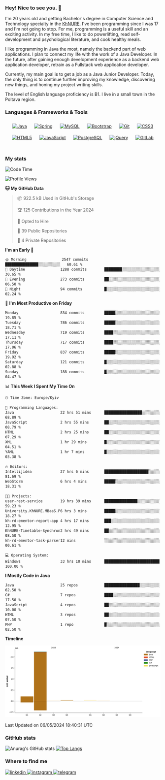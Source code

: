 ### Hey! Nice to see you. 👋

I'm 20 years old and getting Bachelor's degree in Computer Science and Technology
specialty in the [KhNURE][1]. I've been programming since I was 17 and I'm not going
to stop. For me, programming is a useful skill and an exciting activity. In my free
time, I like to do powerlifting, read self-development and psychological literature,
and cook healthy meals.

I like programming in Java the most, namely the backend part of web applications.
I plan to connect my life with the work of a Java Developer. In the future, after 
gaining enough development experience as a backend web application developer, 
retrain as a Fullstack web application developer. 

Currently, my main goal is to get a job as a Java Junior Developer. 
Today, the only thing is to continue further improving my knowledge, discovering 
new things, and honing my project writing skills.

The level of English language proficiency is B1. I live in a small town in the
Poltava region.

### Languages & Frameworks & Tools
<div align="center">  
<a href="https://www.java.com/" target="_blank"><img style="margin: 10px" src="https://profilinator.rishav.dev/skills-assets/java-original-wordmark.svg" alt="Java" height="50" /></a>
<a href="https://docs.spring.io/spring-framework/docs/3.0.x/reference/expressions.html#:~:text=The%20Spring%20Expression%20Language%20(SpEL,and%20basic%20string%20templating%20functionality." target="_blank"><img style="margin: 10px" src="https://profilinator.rishav.dev/skills-assets/springio-icon.svg" alt="Spring" height="50" /></a>
<a href="https://www.mysql.com/" target="_blank"><img style="margin: 10px" src="https://profilinator.rishav.dev/skills-assets/mysql-original-wordmark.svg" alt="MySQL" height="50" /></a>
<a href="https://getbootstrap.com/docs/3.4/javascript/" target="_blank"><img style="margin: 10px" src="https://profilinator.rishav.dev/skills-assets/bootstrap-plain.svg" alt="Bootstrap" height="50" /></a>  
<a href="https://github.com/" target="_blank"><img style="margin: 10px" src="https://profilinator.rishav.dev/skills-assets/git-scm-icon.svg" alt="Git" height="50" /></a>
<a href="https://www.w3schools.com/css/" target="_blank"><img style="margin: 10px" src="https://profilinator.rishav.dev/skills-assets/css3-original-wordmark.svg" alt="CSS3" height="50" /></a>  
<a href="https://en.wikipedia.org/wiki/HTML5" target="_blank"><img style="margin: 10px" src="https://profilinator.rishav.dev/skills-assets/html5-original-wordmark.svg" alt="HTML5" height="50" /></a>  
<a href="https://www.javascript.com/" target="_blank"><img style="margin: 10px" src="https://profilinator.rishav.dev/skills-assets/javascript-original.svg" alt="JavaScript" height="50" /></a>  
<a href="https://www.postgresql.org/" target="_blank"><img style="margin: 10px" src="https://profilinator.rishav.dev/skills-assets/postgresql-original-wordmark.svg" alt="PostgreSQL" height="50" /></a>  
<a href="https://jquery.com/" target="_blank"><img style="margin: 10px" src="https://profilinator.rishav.dev/skills-assets/jquery.png" alt="jQuery" height="50" /></a>
<a href="https://about.gitlab.com/" target="_blank"><img style="margin: 10px" src="https://profilinator.rishav.dev/skills-assets/gitlab.svg" alt="GitLab" height="50" /></a>  
</div>  

<br/>  

### My stats 

<!--START_SECTION:waka-->
![Code Time](http://img.shields.io/badge/Code%20Time-998%20hrs%201%20min-blue)

![Profile Views](http://img.shields.io/badge/Profile%20Views-0-blue)

**🐱 My GitHub Data** 

> 📦 922.5 kB Used in GitHub's Storage 
 > 
> 🏆 125 Contributions in the Year 2024
 > 
> 💼 Opted to Hire
 > 
> 📜 39 Public Repositories 
 > 
> 🔑 4 Private Repositories 
 > 
**I'm an Early 🐤** 

```text
🌞 Morning                2547 commits        ███████████████░░░░░░░░░░   60.61 % 
🌆 Daytime                1288 commits        ████████░░░░░░░░░░░░░░░░░   30.65 % 
🌃 Evening                273 commits         ██░░░░░░░░░░░░░░░░░░░░░░░   06.50 % 
🌙 Night                  94 commits          █░░░░░░░░░░░░░░░░░░░░░░░░   02.24 % 
```
📅 **I'm Most Productive on Friday** 

```text
Monday                   834 commits         █████░░░░░░░░░░░░░░░░░░░░   19.85 % 
Tuesday                  786 commits         █████░░░░░░░░░░░░░░░░░░░░   18.71 % 
Wednesday                719 commits         ████░░░░░░░░░░░░░░░░░░░░░   17.11 % 
Thursday                 717 commits         ████░░░░░░░░░░░░░░░░░░░░░   17.06 % 
Friday                   837 commits         █████░░░░░░░░░░░░░░░░░░░░   19.92 % 
Saturday                 121 commits         █░░░░░░░░░░░░░░░░░░░░░░░░   02.88 % 
Sunday                   188 commits         █░░░░░░░░░░░░░░░░░░░░░░░░   04.47 % 
```


📊 **This Week I Spent My Time On** 

```text
🕑︎ Time Zone: Europe/Kyiv

💬 Programming Languages: 
Java                     22 hrs 51 mins      █████████████████░░░░░░░░   68.89 % 
JavaScript               2 hrs 55 mins       ██░░░░░░░░░░░░░░░░░░░░░░░   08.79 % 
HTML                     2 hrs 25 mins       ██░░░░░░░░░░░░░░░░░░░░░░░   07.29 % 
XML                      1 hr 29 mins        █░░░░░░░░░░░░░░░░░░░░░░░░   04.51 % 
YAML                     1 hr 7 mins         █░░░░░░░░░░░░░░░░░░░░░░░░   03.38 % 

🔥 Editors: 
Intellijidea             27 hrs 6 mins       ████████████████████░░░░░   81.69 % 
WebStorm                 6 hrs 4 mins        █████░░░░░░░░░░░░░░░░░░░░   18.31 % 

🐱‍💻 Projects: 
user-rest-service        19 hrs 39 mins      ███████████████░░░░░░░░░░   59.23 % 
University.KhNURE.MBaaS.P6 hrs 3 mins        █████░░░░░░░░░░░░░░░░░░░░   18.27 % 
kh-rd-ementor-report-app 4 hrs 17 mins       ███░░░░░░░░░░░░░░░░░░░░░░   12.95 % 
KhNURE-Timetable-Synchron2 hrs 49 mins       ██░░░░░░░░░░░░░░░░░░░░░░░   08.50 % 
kh-rd-ementor-task-parser12 mins             ░░░░░░░░░░░░░░░░░░░░░░░░░   00.61 % 

💻 Operating System: 
Windows                  33 hrs 10 mins      █████████████████████████   100.00 % 
```

**I Mostly Code in Java** 

```text
Java                     25 repos            ████████████████░░░░░░░░░   62.50 % 
C#                       7 repos             ████░░░░░░░░░░░░░░░░░░░░░   17.50 % 
JavaScript               4 repos             ██░░░░░░░░░░░░░░░░░░░░░░░   10.00 % 
HTML                     3 repos             ██░░░░░░░░░░░░░░░░░░░░░░░   07.50 % 
PHP                      1 repo              █░░░░░░░░░░░░░░░░░░░░░░░░   02.50 % 
```



**Timeline**

![Lines of Code chart](https://raw.githubusercontent.com/StasonMendelso/StasonMendelso/main/assets/bar_graph.png)


 Last Updated on 06/05/2024 18:40:31 UTC
<!--END_SECTION:waka-->

### GitHub stats
![Anurag's GitHub stats](https://github-readme-stats-sigma-five.vercel.app/api?username=stasonMendelso&show_icons=true&theme=transparent)
[![Top Langs](https://github-readme-stats-sigma-five.vercel.app/api/top-langs/?username=stasonMendelso)](https://github.com/stasonMendelso/github-readme-stats)
### Where to find me

<div align="start">
<a href="https://linkedin.com/in/stanislav-hlova-0b2a00265/" target="_blank">
<img src=https://img.shields.io/badge/linkedin-%231E77B5.svg?&style=for-the-badge&logo=linkedin&logoColor=white alt=linkedin style="margin-bottom: 5px;" />
</a>
<a href="https://instagram.com/stasonMendelson" target="_blank">
<img src=https://img.shields.io/badge/instagram-%23000000.svg?&style=for-the-badge&logo=instagram&logoColor=white alt=instagram style="margin-bottom: 5px;" />
</a> 
<a href="https://t.me/Stason_Mendelson" target="_blank">
<img src=https://img.shields.io/badge/telegram-%231E77B5.svg?&style=for-the-badge&logo=telegram&logoColor=white alt=telegram style="margin-bottom: 5px;" />
</a>  
</div>  

[1]:[https://nure.ua/en/]

